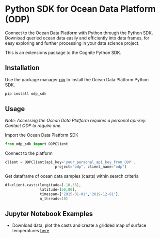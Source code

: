 # Python SDK for Ocean Data Platform (ODP)

Connect to the Ocean Data Platform with Python through the Python SDK. Download queried ocean data easily and efficiently into data frames, for easy exploring and further processing in your data science project.

This is an extensions package to the Cognite Python SDK.

## Installation

Use the package manager [pip](https://pip.pypa.io/en/stable/) to install the Ocean Data Platform Python SDK.

```bash
pip install odp_sdk
```

## Usage

*Note: Accessing the Ocean Data Platform requires a personal api-key. Contact ODP to require one.*

Import the Ocean Data Platform SDK 
```python
from odp_sdk import ODPClient
```
Connect to the platform
```python
client = ODPClient(api_key='your_personal_api_key_from_ODP',
                       project="odp", client_name="odp")
```
Get dataframe of ocean data samples (casts) within search criteria

```python
df=client.casts(longitude=[-10,35],
                latitude=[50,80],
                timespan=['2015-01-01','2019-12-01'],
                n_threads=10) 
```
## Jupyter Notebook Examples 
- Download data, plot the casts and create a gridded map of surface temperatures [here](https://github.com/C4IROcean/ODP-SDK/blob/master/Examples/ExampleNotebook-01.ipynb)
